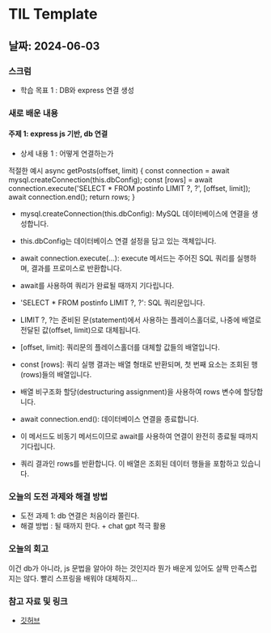 # TIL Template

## 날짜: 2024-06-03

### 스크럼
- 학습 목표 1 : DB와 express 연결 생성


### 새로 배운 내용
#### 주제 1: express js 기반, db 연결
- 상세 내용 1 : 어떻게 연결하는가

적절한 예시
async getPosts(offset, limit) {
        const connection = await mysql.createConnection(this.dbConfig);
        const [rows] = await connection.execute('SELECT * FROM postinfo LIMIT ?, ?', [offset, limit]);
        await connection.end();
        return rows;
    }

- mysql.createConnection(this.dbConfig): MySQL 데이터베이스에 연결을 생성합니다. 
- this.dbConfig는 데이터베이스 연결 설정을 담고 있는 객체입니다.

- await connection.execute(...): execute 메서드는 주어진 SQL 쿼리를 실행하며, 결과를 프로미스로 반환합니다. 
- await를 사용하여 쿼리가 완료될 때까지 기다립니다.

- 'SELECT * FROM postinfo LIMIT ?, ?': SQL 쿼리문입니다. 
- LIMIT ?, ?는 준비된 문(statement)에서 사용하는 플레이스홀더로, 나중에 배열로 전달된 값(offset, limit)으로 대체됩니다.

- [offset, limit]: 쿼리문의 플레이스홀더를 대체할 값들의 배열입니다.
- const [rows]: 쿼리 실행 결과는 배열 형태로 반환되며, 첫 번째 요소는 조회된 행(rows)들의 배열입니다. 
- 배열 비구조화 할당(destructuring assignment)을 사용하여 rows 변수에 할당합니다.

- await connection.end(): 데이터베이스 연결을 종료합니다. 
- 이 메서드도 비동기 메서드이므로 await를 사용하여 연결이 완전히 종료될 때까지 기다립니다.

- 쿼리 결과인 rows를 반환합니다. 이 배열은 조회된 데이터 행들을 포함하고 있습니다.

### 오늘의 도전 과제와 해결 방법
- 도전 과제 1: db 연결은 처음이라 쫄린다.
- 해결 방법 : 될 때까지 한다. + chat gpt 적극 활용

### 오늘의 회고
이건 db가 아니라, js 문법을 알아야 하는 것인지라 뭔가 배운게 있어도 살짝 만족스럽지는 않다.
빨리 스프링을 배워야 대체하지...

### 참고 자료 및 링크
- [깃허브](https://github.com/100-hours-a-week/5-kevin-lee-community/tree/frontBackDivide)
